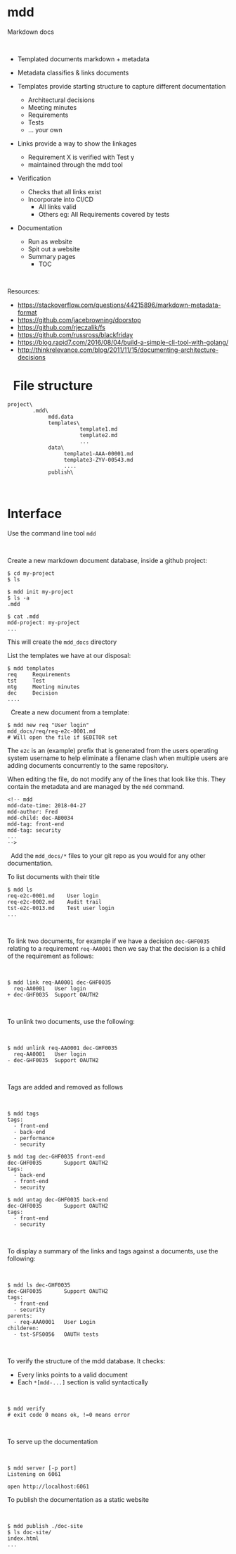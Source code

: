 # mdd
Markdown docs


 

-   Templated documents markdown + metadata
-   Metadata classifies & links documents
-   Templates provide starting structure to capture different documentation

    -   Architectural decisions
    -   Meeting minutes
    -   Requirements
    -   Tests
    -   ... your own
-   Links provide a way to show the linkages
    -   Requirement X is verified with Test y
    -   maintained through the mdd tool
-   Verification
    -   Checks that all links exist
    -   Incorporate into CI/CD
        -   All links valid
        -   Others eg: All Requirements covered by tests

-   Documentation
    -   Run as website
    -   Spit out a website
    -   Summary pages
        -   TOC

 

Resources:

-   <https://stackoverflow.com/questions/44215896/markdown-metadata-format>
-   <https://github.com/jacebrowning/doorstop>
-   <https://github.com/rjeczalik/fs>
-   <https://github.com/russross/blackfriday>
- https://blog.rapid7.com/2016/08/04/build-a-simple-cli-tool-with-golang/
- http://thinkrelevance.com/blog/2011/11/15/documenting-architecture-decisions

 
File structure
=========

```
project\
        .mdd\
             mdd.data
             templates\
                       template1.md
                       template2.md
                       ...
             data\
                  template1-AAA-00001.md
                  template3-ZYV-00543.md
                  ....
             publish\
```
 

Interface
=========

Use the command line tool `mdd`

 

Create a new markdown document database, inside a github project:


```
$ cd my-project
$ ls

$ mdd init my-project
$ ls -a
.mdd

$ cat .mdd
mdd-project: my-project
...
```

This will create the `mdd_docs` directory

List the templates we have at our disposal:

```
$ mdd templates
req     Requirements
tst     Test
mtg     Meeting minutes
dec     Decision
....
```
 
Create a new document from a template:



```
$ mdd new req "User login"
mdd_docs/req/req-e2c-0001.md
# Will open the file if $EDITOR set
```

The `e2c` is an (example) prefix that is generated from the users operating system username
to help eliminate a filename clash when multiple users are adding documents concurrently to the
same repository.
 

When editing the file, do not modify any of the lines that look like this. They
contain the metadata and are managed by the `mdd` command.

```
<!-- mdd
mdd-date-time: 2018-04-27
mdd-author: Fred
mdd-child: dec-AB0034
mdd-tag: front-end
mdd-tag: security
...
-->

```

 
Add the `mdd_docs/*` files to your git repo as you would for any other
documentation.


To list documents with their title

```
$ mdd ls
req-e2c-0001.md    User login
req-e2c-0002.md    Audit trail
tst-e2c-0013.md    Test user login
...

```
 

To link two documents, for example if we have a decision `dec-GHF0035` relating
to a requirement `req-AA0001` then we say that the decision is a child of the
requirement as follows:

 

```
$ mdd link req-AA0001 dec-GHF0035
  req-AA0001   User login
+ dec-GHF0035  Support OAUTH2

```

 

To unlink two documents, use the following:

 

```
$ mdd unlink req-AA0001 dec-GHF0035
  req-AA0001   User login
- dec-GHF0035  Support OAUTH2

```

 

Tags are added and removed as follows

 

```
$ mdd tags
tags:
  - front-end
  - back-end
  - performance
  - security

$ mdd tag dec-GHF0035 front-end
dec-GHF0035       Support OAUTH2
tags:
  - back-end
  - front-end
  - security

$ mdd untag dec-GHF0035 back-end
dec-GHF0035       Support OAUTH2
tags:
  - front-end
  - security

```

 

To display a summary of the links and tags against a documents, use the
following:

 

```
$ mdd ls dec-GHF0035
dec-GHF0035       Support OAUTH2
tags:
  - front-end
  - security
parents:
  - req-AAA0001   User Login
childeren:
  - tst-SFS0056   OAUTH tests
```

 

To verify the structure of the mdd database. It checks:

-   Every links points to a valid document
-   Each `*[mdd-...]` section is valid syntactically

 

```
$ mdd verify
# exit code 0 means ok, !=0 means error
```

 

To serve up the documentation

 

```
$ mdd server [-p port]
Listening on 6061

open http://localhost:6061
```


To publish the documentation as a static website

 

```
$ mdd publish ./doc-site
$ ls doc-site/
index.html
...

```
 
<!-- mdd
*[mdd-tag]: security
-->
 
